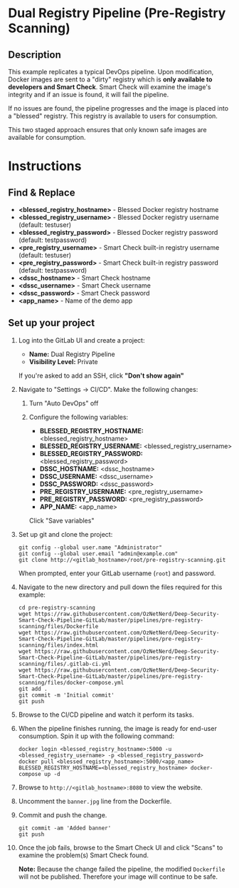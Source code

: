 # Dual Registry Pipeline (Pre-Registry Scanning)
## Description

This example replicates a typical DevOps pipeline. Upon modification, Docker images are sent to a "dirty" registry which is **only available to developers and Smart Check**.  Smart Check will examine the image's integrity and if an issue is found, it will fail the pipeline. 

If no issues are found, the pipeline progresses and the image is placed into a "blessed" registry. This registry is available to users for consumption.

This two staged approach ensures that only known safe images are available for consumption.        

# Instructions
## Find & Replace

* **<blessed_registry_hostname>** - Blessed Docker registry hostname 
* **<blessed_registry_username>** - Blessed Docker registry username (default: testuser)
* **<blessed_registry_password>** - Blessed Docker registry password (default: testpassword)
* **<pre_registry_username>** - Smart Check built-in registry username (default: testuser)
* **<pre_registry_password>** - Smart Check built-in registry password (default: testpassword)
* **<dssc_hostname>** - Smart Check hostname
* **<dssc_username>** - Smart Check username
* **<dssc_password>** - Smart Check password
* **<app_name>** - Name of the demo app

## Set up your project

1. Log into the GitLab UI and create a project:
	* **Name:** Dual Registry Pipeline
	* **Visibility Level:** Private

	If you're asked to add an SSH, click **"Don't show again"** 
 
2. 	Navigate to "Settings -> CI/CD". Make the following changes:
	1. Turn "Auto DevOps" off
	2. Configure the following variables:
		* **BLESSED_REGISTRY_HOSTNAME:** <blessed_registry_hostname>
		* **BLESSED_REGISTRY_USERNAME:** <blessed_registry_username>
		* **BLESSED_REGISTRY_PASSWORD:** <blessed_registry_password>	
		* **DSSC_HOSTNAME:** <dssc_hostname>
		* **DSSC_USERNAME:** <dssc_username>
		* **DSSC_PASSWORD:** <dssc_password>
		* **PRE_REGISTRY_USERNAME:** <pre_registry_username>
		* **PRE_REGISTRY_PASSWORD:** <pre_registry_password>
		* **APP_NAME:** <app_name>
		
		Click "Save variables"

3. Set up git and clone the project:

	```
	git config --global user.name "Administrator"
	git config --global user.email "admin@example.com"
	git clone http://<gitlab_hostname>/root/pre-registry-scanning.git
	```
	
	When prompted, enter your GitLab username (`root`) and password.
		
4. Navigate to the new directory and pull down the files required for this example:
	
	```
	cd pre-registry-scanning
	wget https://raw.githubusercontent.com/OzNetNerd/Deep-Security-Smart-Check-Pipeline-GitLab/master/pipelines/pre-registry-scanning/files/Dockerfile
	wget https://raw.githubusercontent.com/OzNetNerd/Deep-Security-Smart-Check-Pipeline-GitLab/master/pipelines/pre-registry-scanning/files/index.html
	wget https://raw.githubusercontent.com/OzNetNerd/Deep-Security-Smart-Check-Pipeline-GitLab/master/pipelines/pre-registry-scanning/files/.gitlab-ci.yml
	wget https://raw.githubusercontent.com/OzNetNerd/Deep-Security-Smart-Check-Pipeline-GitLab/master/pipelines/pre-registry-scanning/files/docker-compose.yml
	git add .
	git commit -m 'Initial commit'
	git push
	```

5. Browse to the CI/CD pipeline and watch it perform its tasks.

6. When the pipeline finishes running, the image is ready for end-user consumption. Spin it up with the following command:

	```
	docker login <blessed_registry_hostname>:5000 -u <blessed_registry_username> -p <blessed_registry_password>
	docker pull <blessed_registry_hostname>:5000/<app_name>
	BLESSED_REGISTRY_HOSTNAME=<blessed_registry_hostname> docker-compose up -d
	```

7. Browse to `http://<gitlab_hostname>:8080` to view the website.

8. Uncomment the `banner.jpg` line from the Dockerfile.
 
9. Commit and push the change.
	```
	git commit -am 'Added banner'
	git push
	```

10. Once the job fails, browse to the Smart Check UI and click "Scans" to examine the problem(s) Smart Check found.

	**Note:**  Because the change failed the pipeline, the modified `Dockerfile` will not be published. Therefore your image will continue to be safe. 